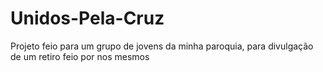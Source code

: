 # Unidos-Pela-Cruz
Projeto feio para um grupo de jovens da minha paroquia, para divulgação de um retiro feio por nos mesmos
